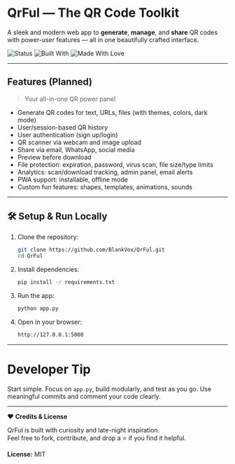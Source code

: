 #  QrFul — The QR Code Toolkit

A sleek and modern web app to **generate**, **manage**, and **share** QR codes with power-user features — all in one beautifully crafted interface.

![Status](https://img.shields.io/badge/Status-In%20Development-yellow?style=flat-square)
![Built With](https://img.shields.io/badge/Built%20With-Flask-blue?style=flat-square)
![Made With Love](https://img.shields.io/badge/Made%20with-%E2%9D%A4-purple?style=flat-square)

---

##  Features (Planned)

> Your all-in-one QR power panel

-  Generate QR codes for text, URLs, files (with themes, colors, dark mode)
-  User/session-based QR history
-  User authentication (sign up/login)
-  QR scanner via webcam and image upload
-  Share via email, WhatsApp, social media
-  Preview before download
-  File protection: expiration, password, virus scan, file size/type limits
-  Analytics: scan/download tracking, admin panel, email alerts
-  PWA support: installable, offline mode
-  Custom fun features: shapes, templates, animations, sounds

---

## 🛠️ Setup & Run Locally

1. Clone the repository:
   ```bash
   git clone https://github.com/BlankVox/QrFul.git
   cd QrFul
2. Install dependencies:
   ```bash
   pip install -r requirements.txt
3. Run the app:
   ```bash
   python app.py
4. Open in your browser:
   ```bash
   http://127.0.0.1:5000

---

#  Developer Tip

Start simple. Focus on `app.py`, build modularly, and test as you go. Use meaningful commits and comment your code clearly.

---

❤️ **Credits & License**

QrFul is built with curiosity and late-night inspiration.  
Feel free to fork, contribute, and drop a ⭐ if you find it helpful.

**License:** MIT

